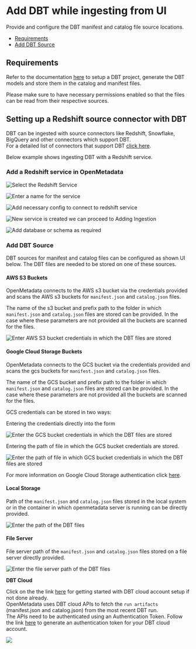 # Add DBT while ingesting from UI

Provide and configure the DBT manifest and catalog file source locations.

* [Requirements](add-dbt-while-ingesting-from-ui.md#undefined)
* [Add DBT Source](add-dbt-while-ingesting-from-ui.md#undefined)

## Requirements

Refer to the documentation [here](https://docs.getdbt.com/docs/introduction) to setup a DBT project, generate the DBT models and store them in the catalog and manifest files.

Please make sure to have necessary permissions enabled so that the files can be read from their respective sources.

## Setting up a Redshift source connector with DBT

DBT can be ingested with source connectors like Redshift, Snowflake, BigQuery and other connectors which support DBT. \
For a detailed list of connectors that support DBT [click here](https://docs.getdbt.com/docs/available-adapters).

Below example shows ingesting DBT with a Redshift service.

### Add a Redshift service in OpenMetadata

![Select the Redshift Service](<../../.gitbook/assets/image (304).png>)

![Enter a name for the service](<../../.gitbook/assets/image (66).png>)

![Add necessary config to connect to redshift service](<../../.gitbook/assets/image (231).png>)

![New service is created we can proceed to Adding Ingestion](<../../.gitbook/assets/image (311).png>)

![Add database or schema as required](<../../.gitbook/assets/image (210).png>)

### Add DBT Source

DBT sources for manifest and catalog files can be configured as shown UI below. The DBT files are needed to be stored on one of these sources.

#### AWS S3 Buckets

OpenMetadata connects to the AWS s3 bucket via the credentials provided and scans the AWS s3 buckets for `manifest.json` and `catalog.json` files.

The name of the s3 bucket and prefix path to the folder in which `manifest.json` and `catalog.json` files are stored can be provided. In the case where these parameters are not provided all the buckets are scanned for the files.

![Enter AWS S3 bucket credentials in which the DBT files are stored](<../../.gitbook/assets/image (4) (1) (2).png>)

#### Google Cloud Storage Buckets

OpenMetadata connects to the GCS bucket via the credentials provided and scans the gcs buckets for `manifest.json` and `catalog.json` files.

The name of the GCS bucket and prefix path to the folder in which `manifest.json` and `catalog.json` files are stored can be provided. In the case where these parameters are not provided all the buckets are scanned for the files.

GCS credentials can be stored in two ways:

Entering the credentials directly into the form

![Enter the GCS bucket credentials in which the DBT files are stored](<../../.gitbook/assets/image (62) (2).png>)

Entering the path of file in which the GCS bucket credentials are stored.

![Enter the path of file in which GCS bucket credentials in which the DBT files are stored](<../../.gitbook/assets/image (103).png>)

For more information on Google Cloud Storage authentication click [here](https://cloud.google.com/docs/authentication/getting-started#create-service-account-console).

#### Local Storage

Path of the `manifest.json` and `catalog.json` files stored in the local system or in the container in which openmetadata server is running can be directly provided.

![Enter the path of the DBT files](<../../.gitbook/assets/image (17).png>)

#### File Server

File server path of the `manifest.json` and `catalog.json` files stored on a file server directly provided.

![Enter the file server path of the DBT files](<../../.gitbook/assets/image (60).png>)

**DBT Cloud**

Click on the the link [here](https://docs.getdbt.com/guides/getting-started) for getting started with DBT cloud account setup if not done already.\
OpenMetadata uses DBT cloud APIs to fetch the `run artifacts` (manifest.json and catalog.json) from the most recent DBT run.\
The APIs need to be authenticated using an Authentication Token. Follow the link [here](https://docs.getdbt.com/dbt-cloud/api-v2#section/Authentication) to generate an authentication token for your DBT cloud account.

![](<../../.gitbook/assets/image (32).png>)
